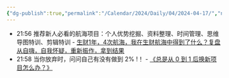 ```yaml
---
{"dg-publish":true,"permalink":"/Calendar/2024/Daily/04/2024-04-17/","noteIcon":1,"created":"2024-04-17","updated":"2024-04-17"}
---
```


- 21:56 推荐新人必看的航海项目：个人优势挖掘、资料整理、时间管理、思维导图特训、剪辑特训 - [生财1年，4次航海，我在生财航海中得到了什么？复盘从自嗨，自我怀疑，重新振作，拿到结果](https://wx.zsxq.com/dweb2/index/topic_detail/8855285222542412)
- 21:58 当你放弃时，问问自己有没有做到 2% !！ - [《总是从 0 到 1 后换新项目怎么办？》](https://articles.zsxq.com/id_nl384t55zm7t.html)